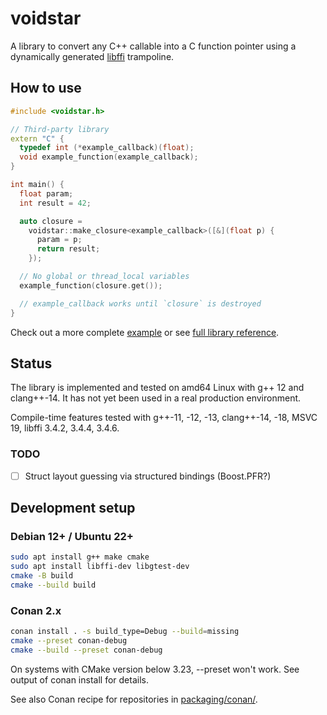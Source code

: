 # voidstar

A library to convert any C++ callable into a C function pointer using a dynamically generated [libffi](https://sourceware.org/libffi/) trampoline.

## How to use

```c++
#include <voidstar.h>

// Third-party library
extern "C" {
  typedef int (*example_callback)(float);
  void example_function(example_callback);
}

int main() {
  float param;
  int result = 42;

  auto closure =
    voidstar::make_closure<example_callback>([&](float p) {
      param = p;
      return result;
    });

  // No global or thread_local variables
  example_function(closure.get());

  // example_callback works until `closure` is destroyed
}
```

Check out a more complete [example](example/background_jobs/) or see [full library reference](docs/reference.md).

## Status

The library is implemented and tested on amd64 Linux with g++ 12 and clang++-14. It has not yet been used in a real production environment.

Compile-time features tested with g++-11, -12, -13, clang++-14, -18, MSVC 19, libffi 3.4.2, 3.4.4, 3.4.6.

### TODO
- [ ] Struct layout guessing via structured bindings (Boost.PFR?)

## Development setup

### Debian 12+ / Ubuntu 22+

```sh
sudo apt install g++ make cmake
sudo apt install libffi-dev libgtest-dev
cmake -B build
cmake --build build
```

### Conan 2.x

```sh
conan install . -s build_type=Debug --build=missing
cmake --preset conan-debug
cmake --build --preset conan-debug
```

On systems with CMake version below 3.23, --preset won't work. See output of conan install for details.

See also Conan recipe for repositories in [packaging/conan/](packaging/conan/).
